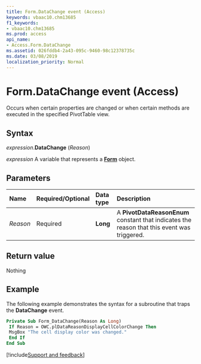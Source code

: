 ```yaml
---
title: Form.DataChange event (Access)
keywords: vbaac10.chm13685
f1_keywords:
- vbaac10.chm13685
ms.prod: access
api_name:
- Access.Form.DataChange
ms.assetid: 026fddb4-2a43-095c-9460-98c12378735c
ms.date: 03/08/2019
localization_priority: Normal
---
```



# Form.DataChange event (Access)

Occurs when certain properties are changed or when certain methods are executed in the specified PivotTable view.


## Syntax

_expression_.**DataChange** (_Reason_)

_expression_ A variable that represents a **[Form](Access.Form.md)** object.


## Parameters

|Name|Required/Optional|Data type|Description|
|:-----|:-----|:-----|:-----|
| _Reason_|Required|**Long**|A **PivotDataReasonEnum** constant that indicates the reason that this event was triggered.|

## Return value

Nothing


## Example

The following example demonstrates the syntax for a subroutine that traps the **DataChange** event.

```vb
Private Sub Form_DataChange(Reason As Long) 
 If Reason = OWC.plDataReasonDisplayCellColorChange Then 
 MsgBox "The cell display color was changed." 
 End If 
End Sub
```



[!include[Support and feedback](~/includes/feedback-boilerplate.md)]

